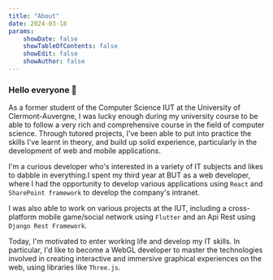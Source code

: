 ```yaml
---
title: "About"
date: 2024-03-18
params:
    showDate: false
    showTableOfContents: false
    showEdit: false
    showAuthor: false
---
```

### Hello everyone 👋

As a former student of the Computer Science IUT at the University of Clermont-Auvergne, I was lucky enough during my university course to be able to follow a very rich and comprehensive course in the field of computer science. Through tutored projects, I've been able to put into practice the skills I've learnt in theory, and build up solid experience, particularly in the development of web and mobile applications.

I'm a curious developer who's interested in a variety of IT subjects and likes to dabble in everything.I spent my third year at BUT as a web developer, where I had the opportunity to develop various applications using `React` and `SharePoint framework` to develop the company's intranet.

I was also able to work on various projects at the IUT, including a cross-platform mobile game/social network using `Flutter` and an Api Rest using `Django Rest Framework`.

Today, I'm motivated to enter working life and develop my IT skills. In particular, I'd like to become a WebGL developer to master the technologies involved in creating interactive and immersive graphical experiences on the web, using libraries like `Three.js`.